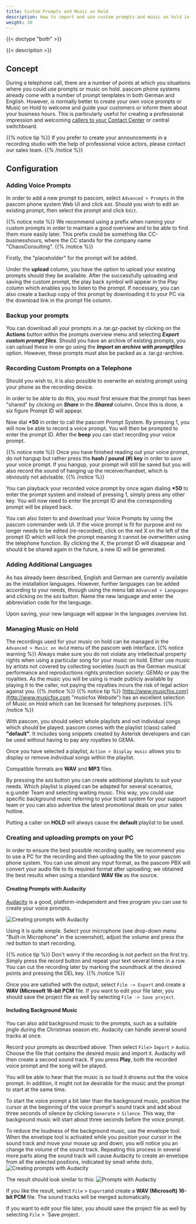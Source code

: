 ```yaml
---
title: Custom Prompts and Music on Hold
description: How to import and use custom prompts and music on hold in teams, IVRs and actions.
weight: 30
---
```


{{< doctype "both" >}}
 
{{< description >}}

## Concept

During a telephone call, there are a number of points at which you situations where you could use prompts or music on hold. pascom phone systems already come with a number of prompt templates in both German and English. However, is normally better to create your own voice prompts or Music on Hold to welcome and guide your customers or inform them about your business hours. This is particularly useful for creating a professional impression and welcoming [callers to your Contact Center](/en/call-center/ "pascom Contact Center solutions") or central switchboard.

{{% notice tip %}}
If you prefer to create your announcements in a recording studio with the help of professional voice actors, please contact our sales team.
{{% /notice %}}

## Configuration

### Adding Voice Prompts

In order to add a new prompt to pascom, select `Advanced > Prompts` in the pascom phone system Web UI and click `Add`. Should you wish to edit an existing prompt, then select the prompt and click `Edit`.

{{% notice note %}}
We recommend using a prefix when naming your custom prompts in order to maintain a good overview and to be able to find them more easily later. This prefix could be something like CC-businesshours, where the CC stands for the company name "ChaosConsulting".
{{% /notice %}}

 Firstly, the "placeholder" for the prompt will be added.

Under the **upload** column, you have the option to upload your existing prompts should they be available. 
After the successfully uploading and saving the custom prompt, the play back symbol will appear in the Play column which enables you to listen to the prompt. If necessary, you can also create a backup copy of this prompt by downloading it to your PC via the download link in the prompt file column.


### Backup your prompts

You can download all your prompts in a .tar.gz-packet by clicking on the **Actions** button within the prompts overview menu and selecting ***Export custom prompt files***. Should you have an archive of existing prompts, you can upload these in one go using the ***Import an archive with promptfiles*** option. However, these prompts must also be packed as a .tar.gz-archive.

### Recording Custom Prompts on a Telephone

Should you wish to, it is also possible to overwrite an existing prompt using your phone as the recording device.

In order to be able to do this, you must first ensure that the prompt has been "shared" by clicking on ***Share*** in the ***Shared*** column. Once this is done, a six figure Prompt ID will appear.

Now dial **\*50** in order to call the pascom Prompt System. By pressing 1, you will now be able to record a voice prompt. You will then be prompted to enter the prompt ID. After the **beep** you can start recording your voice prompt.

{{% notice note %}}
Once you have finished reading out your voice prompt, do not hangup but rather press the **hash / pound (#) key** in order to save your voice prompt.
If you hangup, your prompt will still be saved but you will also record the sound of hanging up the receiver/handset, which is obviously not advisable.
{{% /notice %}}

You can playback your recorded voice prompt by once again dialing **\*50** to enter the prompt system and instead of pressing 1, simply press any other key. You will now need to enter the prompt ID and the corresponding prompt will be played back.

You can also listen to and download your Voice Prompts by using the pascom commander web UI. If the voice prompt is fit for purpose and no longer needs to be edited (re-recorded), click on the red X on the left of the prompt ID which will lock the prompt meaning it cannot be overwritten using the telephone function. By clicking the X, the prompt ID will disappear and should it be shared again in the future, a new ID will be generated.

### Adding Additional Languages

As has already been described, English and German are currently available as the installation languages. However, further languages can be added according to your needs, through using the menu tab `Advanced > Languages` and clicking on the `Add` button. Name the new language and enter the abbreviation code for the language. 

Upon saving, your new language will appear in the languages overview list.

### Managing Music on Hold

The recordings used for your music on hold can be managed in the `Advanced > Music on Hold` menu of the pascom web interface.
{{% notice warning %}}
Always make sure you do not violate any intellectual property rights when using a particular song for your music on hold. Either use music by artists not covered by collecting societies (such as the German musical performance and reproductions rights protection society: GEMA) or pay the royalties. As the music you will be using is made publicly available by playing it to the caller, not paying the royalties incurs the risk of legal action against you.
{{% /notice %}}
{{% notice tip %}}
 [http://www.musicfox.com](http://www.musicfox.com "musicfox Website") has an excellent selection of Music on Hold which can be licensed for telephony purposes.
{{% /notice %}}

With pascom, you should select whole playlists and not individual songs which should be played. pascom comes with the playlist (class) called **"default"**. It includes song snippets created by Asterisk developers and can be used without having to pay any royalties to GEMA.

Once you have selected a playlist, `Action > Display music` allows you to display or remove individual songs within the playlist.

Compatible formats are **WAV** and **MP3** files.

By pressing the `Add` button you can create additional playlists to suit your needs. Which playlist is played can be adapted for several scenarios, e.g.under Team and selecting waiting music. This way, you could use specific background music referring to your ticket system for your support team or you can also advertise the latest promotional deals on your sales hotline.

Putting a caller on **HOLD** will always cause the **default** playlist to be used.

### Creating and uploading prompts on your PC

In order to ensure the best possible recording quality, we recommend you to use a PC for the recording and then uploading the file to your pascom phone system. You can use almost any input format, as the pascom PBX will convert your audio file to its required format after uploading; we obtained the best results when using a standard **WAV file** as the source.

#### Creating Prompts with Audacity

<!-- //FixMe Audacity Screenshots EN -->

[Audacity](https://sourceforge.net/projects/audacity/ "Audacity download") is a good, platform-independent and free program you can use to create your voice prompts.

![Creating prompts with Audacity](audacity.de.png?width=90%)

Using it is quite simple. Select your microphone (see drop-down menu "Built-in Microphone" in the screenshot), adjust the volume and press the red button to start recording.

{{% notice tip %}}
Don't worry if the recording is not perfect on the first try. Simply press the record button and repeat your text several times in a row. You can cut the recording later by marking the soundtrack at the desired points and pressing the DEL key.
{{% /notice %}}

Once you are satisfied with the output, select `File -> Export` and create a **WAV (Microsoft 16-bit PCM** file.
If you want to edit your file later, you should save the project file as well by selecting `File -> Save project`.

#### Including Background Music

You can also add background music to the prompts, such as a suitable jingle during the Christmas season etc. Audacity can handle several sound tracks at once.

Record your prompts as described above. Then select `File`> `Import` > `Audio`. Choose the file that contains the desired music and import it. Audacity will then create a second sound track. If you press **Play**, both the recorded voice prompt and the song will be played.

You will be able to hear that the music is so loud it drowns out the the voice prompt. In addition, it might not be desirable for the music and the prompt to start at the same time.

To start the voice prompt a bit later than the background music, position the cursor at the beginning of the voice prompt's sound track and add about three seconds of silence by clicking `Generate` > `Silence`. This way, the background music will start about three seconds before the voice prompt.

To reduce the loudness of the background music, use the envelope tool. When the envelope tool is activated while you position your cursor in the sound track and move your mouse up and down, you will notice you an change the volume of the sound track. Repeating this process in several more parts along the sound track will cause Audacity to create an envelope from all the selected positions, indicated by small white dots.
![Creating prompts with Audacity](audacity_envelope_editing.png?width=35%)

The result should look similar to this:
![Prompts with Audactiy](audacity_music.de.png?width=90%)

If you like the result, select `File` > `Export`and create a **WAV (Microsoft) 16-bit PCM** file. The sound tracks will be merged automatically.

If you want to edit your file later, you should save the project file as well by selecting `File` > `Save project.

